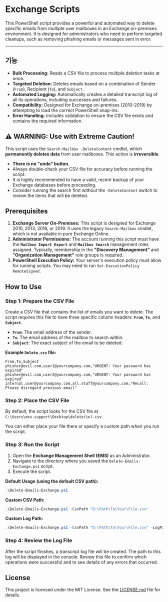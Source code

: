 # Exchange Scripts

This PowerShell script provides a powerful and automated way to delete specific emails from multiple user mailboxes in an Exchange on-premises environment. It is designed for administrators who need to perform targeted cleanups, such as removing phishing emails or messages sent in error.

---

##  기능

-   **Bulk Processing:** Reads a CSV file to process multiple deletion tasks at once.
-   **Targeted Deletion:** Deletes emails based on a combination of Sender (`From`), Recipient (`To`), and `Subject`.
-   **Automated Logging:** Automatically creates a detailed transcript log of all its operations, including successes and failures.
-   **Compatibility:** Designed for Exchange on-premises (2010-2019) by attempting to load the correct PowerShell snap-ins.
-   **Error Handling:** Includes validation to ensure the CSV file exists and contains the required information.

## ⚠️ WARNING: Use with Extreme Caution!

This script uses the `Search-Mailbox -DeleteContent` cmdlet, which **permanently deletes data** from user mailboxes. This action is **irreversible**.

-   **There is no "undo" button.**
-   Always double-check your CSV file for accuracy before running the script.
-   It is highly recommended to have a valid, recent backup of your Exchange databases before proceeding.
-   Consider running the search first without the `-DeleteContent` switch to review the items that will be deleted.

## Prerequisites

1.  **Exchange Server On-Premises:** This script is designed for Exchange 2010, 2013, 2016, or 2019. It uses the legacy `Search-Mailbox` cmdlet, which is not available in pure Exchange Online.
2.  **Administrator Permissions:** The account running this script must have the **`Mailbox Import Export`** and **`Mailbox Search`** management roles assigned. Typically, membership in the **"Discovery Management"** and **"Organization Management"** role groups is required.
3.  **PowerShell Execution Policy:** Your server's execution policy must allow for running scripts. You may need to run `Set-ExecutionPolicy RemoteSigned`.

## How to Use

### Step 1: Prepare the CSV File

Create a CSV file that contains the list of emails you want to delete. The script requires this file to have three specific column headers: **`From`**, **`To`**, and **`Subject`**.

-   **`From`**: The email address of the sender.
-   **`To`**: The email address of the mailbox to search within.
-   **`Subject`**: The exact subject of the email to be deleted.

**Example `Delete.csv` file:**

```csv
From,To,Subject
phisher@evil.com,user1@yourcompany.com,"URGENT: Your password has expired"
phisher@evil.com,user2@yourcompany.com,"URGENT: Your password has expired"
internal.user@yourcompany.com,all.staff@yourcompany.com,"Recall: Please disregard previous email"
```

### Step 2: Place the CSV File

By default, the script looks for the CSV file at `C:\Users\msx.support\Desktop\delete(in).csv`.

You can either place your file there or specify a custom path when you run the script.

### Step 3: Run the Script

1.  Open the **Exchange Management Shell (EMS)** as an Administrator.
2.  Navigate to the directory where you saved the `Delete-Emails-Exchange.ps1` script.
3.  Execute the script.

**Default Usage (using the default CSV path):**
```powershell
.\Delete-Emails-Exchange.ps1
```

**Custom CSV Path:**
```powershell
.\Delete-Emails-Exchange.ps1 -CsvPath "D:\Path\To\Your\File.csv"
```

**Custom Log Path:**
```powershell
.\Delete-Emails-Exchange.ps1 -CsvPath "D:\Path\To\Your\File.csv" -LogPath "D:\Logs\DeletionLog.txt"
```

### Step 4: Review the Log File

After the script finishes, a transcript log file will be created. The path to this log will be displayed in the console. Review this file to confirm which operations were successful and to see details of any errors that occurred.

## License

This project is licensed under the MIT License. See the [LICENSE.md](LICENSE.md) file for details.
  